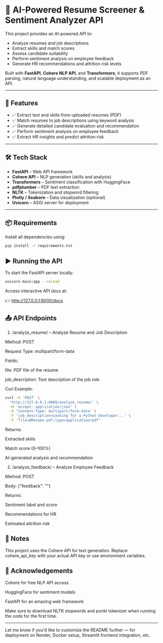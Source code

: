 # 🧠 AI-Powered Resume Screener & Sentiment Analyzer API

This project provides an AI-powered API to:
- Analyze resumes and job descriptions
- Extract skills and match scores
- Assess candidate suitability
- Perform sentiment analysis on employee feedback
- Generate HR recommendations and attrition risk levels

Built with **FastAPI**, **Cohere NLP API**, and **Transformers**, it supports PDF parsing, natural language understanding, and scalable deployment as an API.

---

## 🚀 Features

- ✅ Extract text and skills from uploaded resumes (PDF)
- ✅ Match resumes to job descriptions using keyword analysis
- ✅ Generate detailed candidate evaluation and recommendation
- ✅ Perform sentiment analysis on employee feedback
- ✅ Extract HR insights and predict attrition risk

---

## 🛠️ Tech Stack

- **FastAPI** – Web API framework
- **Cohere API** – NLP generation (skills and analysis)
- **Transformers** – Sentiment classification with HuggingFace
- **pdfplumber** – PDF text extraction
- **NLTK** – Tokenization and stopword filtering
- **Plotly / Seaborn** – Data visualization (optional)
- **Uvicorn** – ASGI server for deployment

---

## 📦 Requirements

Install all dependencies using:

```bash
pip install -r requirements.txt
```

## ▶️ Running the API
To start the FastAPI server locally:

```bash
uvicorn main:app --reload
```

Access interactive API docs at:

👉 http://127.0.0.1:8000/docs

## 📤 API Endpoints

1. /analyze_resume/ – Analyze Resume and Job Description
   
Method: POST

Request Type: multipart/form-data

Fields:

file: PDF file of the resume

job_description: Text description of the job role

Curl Example:

```bash
curl -X 'POST' \
  'http://127.0.0.1:8000/analyze_resume/' \
  -H 'accept: application/json' \
  -H 'Content-Type: multipart/form-data' \
  -F 'job_description=Looking for a Python Developer...' \
  -F 'file=@Resume.pdf;type=application/pdf'
```

Returns:

Extracted skills

Match score (0–100%)

AI-generated analysis and recommendation

2. /analyze_feedback/ – Analyze Employee Feedback

Method: POST

Body: {"feedback": "<your text here>"}

Returns:

Sentiment label and score

Recommendations for HR

Estimated attrition risk

## 🔐 Notes

This project uses the Cohere API for text generation. Replace cohere_api_key with your actual API key or use environment variables.

## 🙏 Acknowledgements

Cohere for free NLP API access

HuggingFace for sentiment models

FastAPI for an amazing web framework

Make sure to download NLTK stopwords and punkt tokenizer when running the code for the first time.


---

Let me know if you'd like to customize the README further — for deployment on Render, Docker setup, Streamlit frontend integration, etc.

